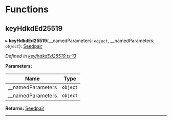 

# Functions

<a id="keyhdkded25519"></a>

##  keyHdkdEd25519

▸ **keyHdkdEd25519**(__namedParameters: *`object`*, __namedParameters: *`object`*): [Seedpair](_types_.md#seedpair)

*Defined in [key/hdkdEd25519.ts:13](https://github.com/polkadot-js/common/blob/6049f09/packages/util-crypto/src/key/hdkdEd25519.ts#L13)*

**Parameters:**

| Name | Type |
| ------ | ------ |
| __namedParameters | `object` |
| __namedParameters | `object` |

**Returns:** [Seedpair](_types_.md#seedpair)

___

